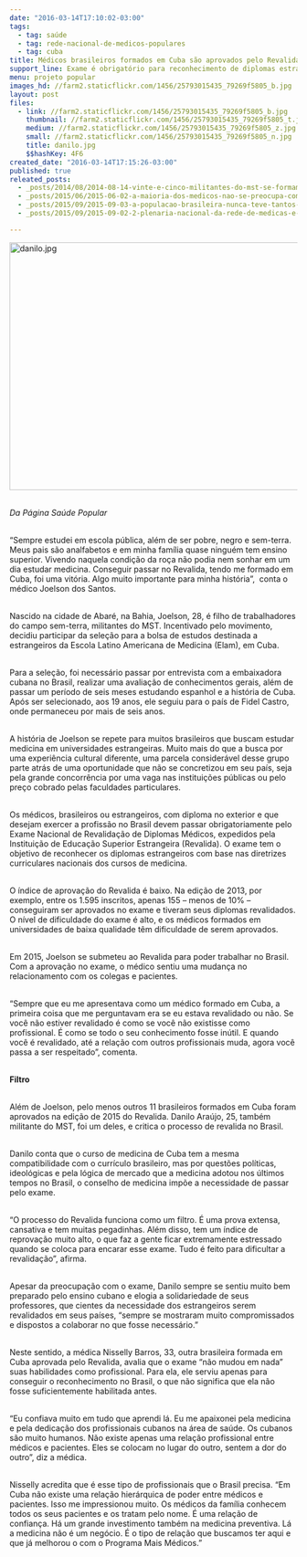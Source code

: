 ```yaml
---
date: "2016-03-14T17:10:02-03:00"
tags:
  - tag: saúde
  - tag: rede-nacional-de-medicos-populares
  - tag: cuba
title: Médicos brasileiros formados em Cuba são aprovados pelo Revalida
support_line: Exame é obrigatório para reconhecimento de diplomas estrangeiros no Brasil e tem elevado índice de reprovação.
menu: projeto popular
images_hd: //farm2.staticflickr.com/1456/25793015435_79269f5805_b.jpg
layout: post
files:
  - link: //farm2.staticflickr.com/1456/25793015435_79269f5805_b.jpg
    thumbnail: //farm2.staticflickr.com/1456/25793015435_79269f5805_t.jpg
    medium: //farm2.staticflickr.com/1456/25793015435_79269f5805_z.jpg
    small: //farm2.staticflickr.com/1456/25793015435_79269f5805_n.jpg
    title: danilo.jpg
    $$hashKey: 4F6
created_date: "2016-03-14T17:15:26-03:00"
published: true
releated_posts:
  - _posts/2014/08/2014-08-14-vinte-e-cinco-militantes-do-mst-se-formam-em-medicina-em-cuba.md
  - _posts/2015/06/2015-06-02-a-maioria-dos-medicos-nao-se-preocupa-com-o-povo-da-periferia-e-do-campo.md
  - _posts/2015/09/2015-09-03-a-populacao-brasileira-nunca-teve-tantos-medicos-no-seu-seio-com-a-chegada-dos-cubanos-afirma-medico-do-mst.md
  - _posts/2015/09/2015-09-02-2-plenaria-nacional-da-rede-de-medicas-e-medicos-populares.md

---
```

<p><img alt="danilo.jpg" height="434" src="//farm2.staticflickr.com/1456/25793015435_79269f5805_b.jpg" width="700" /></p>

<p><br />
<em>Da P&aacute;gina Sa&uacute;de Popular</em></p>

<p><br />
&ldquo;Sempre estudei em escola p&uacute;blica, al&eacute;m de ser pobre, negro e sem-terra. Meus pais s&atilde;o analfabetos e em minha fam&iacute;lia quase ningu&eacute;m tem ensino superior. Vivendo naquela condi&ccedil;&atilde;o da ro&ccedil;a n&atilde;o podia nem sonhar em um dia estudar medicina. Conseguir passar no Revalida, tendo me formado em Cuba, foi uma vit&oacute;ria. Algo muito importante para minha hist&oacute;ria&rdquo;,&nbsp; conta o m&eacute;dico Joelson dos Santos.</p>

<p><br />
Nascido na cidade de Abar&eacute;, na Bahia, Joelson, 28, &eacute; filho de trabalhadores do campo sem-terra, militantes do MST. Incentivado pelo movimento, decidiu participar da sele&ccedil;&atilde;o para a bolsa de estudos destinada a estrangeiros da Escola Latino Americana de Medicina (Elam), em Cuba.</p>

<p><br />
Para a sele&ccedil;&atilde;o, foi necess&aacute;rio passar por entrevista com a embaixadora cubana no Brasil, realizar uma avalia&ccedil;&atilde;o de conhecimentos gerais, al&eacute;m de passar um per&iacute;odo de seis meses estudando espanhol e a hist&oacute;ria de Cuba. Ap&oacute;s ser selecionado, aos 19 anos, ele seguiu para o pa&iacute;s de Fidel Castro, onde permaneceu por mais de seis anos.</p>

<p><br />
A hist&oacute;ria de Joelson se repete para muitos brasileiros que buscam estudar medicina em universidades estrangeiras. Muito mais do que a busca por uma experi&ecirc;ncia cultural diferente, uma parcela consider&aacute;vel desse grupo parte atr&aacute;s de uma oportunidade que n&atilde;o se concretizou em seu pa&iacute;s, seja pela grande concorr&ecirc;ncia por uma vaga nas institui&ccedil;&otilde;es p&uacute;blicas ou pelo pre&ccedil;o cobrado pelas faculdades particulares.</p>

<p><br />
Os m&eacute;dicos, brasileiros ou estrangeiros, com diploma no exterior e que desejam exercer a profiss&atilde;o no Brasil devem passar obrigatoriamente pelo Exame Nacional de Revalida&ccedil;&atilde;o de Diplomas M&eacute;dicos, expedidos pela Institui&ccedil;&atilde;o de Educa&ccedil;&atilde;o Superior Estrangeira (Revalida). O exame tem o objetivo de reconhecer os diplomas estrangeiros com base nas diretrizes curriculares nacionais dos cursos de medicina.</p>

<p><br />
O &iacute;ndice de aprova&ccedil;&atilde;o do Revalida &eacute; baixo. Na edi&ccedil;&atilde;o de 2013, por exemplo, entre os 1.595 inscritos, apenas 155 &ndash; menos de 10% &ndash; conseguiram ser aprovados no exame e tiveram seus diplomas revalidados. O n&iacute;vel de dificuldade do exame &eacute; alto, e os m&eacute;dicos formados em universidades de baixa qualidade t&ecirc;m dificuldade de serem aprovados.</p>

<p><br />
Em 2015, Joelson se submeteu ao Revalida para poder trabalhar no Brasil. Com a aprova&ccedil;&atilde;o no exame, o m&eacute;dico sentiu uma mudan&ccedil;a no relacionamento com os colegas e pacientes.</p>

<p><br />
&ldquo;Sempre que eu me apresentava como um m&eacute;dico formado em Cuba, a primeira coisa que me perguntavam era se eu estava revalidado ou n&atilde;o. Se voc&ecirc; n&atilde;o estiver revalidado &eacute; como se voc&ecirc; n&atilde;o existisse como profissional. &Eacute; como se todo o seu conhecimento fosse in&uacute;til. E quando voc&ecirc; &eacute; revalidado, at&eacute; a rela&ccedil;&atilde;o com outros profissionais muda, agora voc&ecirc; passa a ser respeitado&rdquo;, comenta.</p>

<p><br />
<strong>Filtro</strong></p>

<p><br />
Al&eacute;m de Joelson, pelo menos outros 11 brasileiros formados em Cuba foram aprovados na edi&ccedil;&atilde;o de 2015 do Revalida. Danilo Ara&uacute;jo, 25, tamb&eacute;m militante do MST, foi um deles, e critica o processo de revalida no Brasil.</p>

<p><br />
Danilo conta que o curso de medicina de Cuba tem a mesma compatibilidade com o curr&iacute;culo brasileiro, mas por quest&otilde;es pol&iacute;ticas, ideol&oacute;gicas e pela l&oacute;gica de mercado que a medicina adotou nos &uacute;ltimos tempos no Brasil, o conselho de medicina imp&otilde;e a necessidade de passar pelo exame.</p>

<p><br />
&ldquo;O processo do Revalida funciona como um filtro. &Eacute; uma prova extensa, cansativa e tem muitas pegadinhas. Al&eacute;m disso, tem um &iacute;ndice de reprova&ccedil;&atilde;o muito alto, o que faz a gente ficar extremamente estressado quando se coloca para encarar esse exame. Tudo &eacute; feito para dificultar a revalida&ccedil;&atilde;o&rdquo;, afirma.</p>

<p><br />
Apesar da preocupa&ccedil;&atilde;o com o exame, Danilo sempre se sentiu muito bem preparado pelo ensino cubano e elogia a solidariedade de seus professores, que cientes da necessidade dos estrangeiros serem revalidados em seus pa&iacute;ses, &ldquo;sempre se mostraram muito compromissados e dispostos a colaborar no que fosse necess&aacute;rio.&rdquo;</p>

<p><br />
Neste sentido, a m&eacute;dica Nisselly Barros, 33, outra brasileira formada em Cuba aprovada pelo Revalida, avalia que o exame &ldquo;n&atilde;o mudou em nada&rdquo; suas habilidades como profissional. Para ela, ele serviu apenas para conseguir o reconhecimento no Brasil, o que n&atilde;o significa que ela n&atilde;o fosse suficientemente habilitada antes.</p>

<p><br />
&ldquo;Eu confiava muito em tudo que aprendi l&aacute;. Eu me apaixonei pela medicina e pela dedica&ccedil;&atilde;o dos profissionais cubanos na &aacute;rea de sa&uacute;de. Os cubanos s&atilde;o muito humanos. N&atilde;o existe apenas uma rela&ccedil;&atilde;o profissional entre m&eacute;dicos e pacientes. Eles se colocam no lugar do outro, sentem a dor do outro&rdquo;, diz a m&eacute;dica.</p>

<p><br />
Nisselly acredita que &eacute; esse tipo de profissionais que o Brasil precisa. &ldquo;Em Cuba n&atilde;o existe uma rela&ccedil;&atilde;o hier&aacute;rquica de poder entre m&eacute;dicos e pacientes. Isso me impressionou muito. Os m&eacute;dicos da fam&iacute;lia conhecem todos os seus pacientes e os tratam pelo nome. &Eacute; uma rela&ccedil;&atilde;o de confian&ccedil;a. H&aacute; um grande investimento tamb&eacute;m na medicina preventiva. L&aacute; a medicina n&atilde;o &eacute; um neg&oacute;cio. &Eacute; o tipo de rela&ccedil;&atilde;o que buscamos ter aqui e que j&aacute; melhorou o com o Programa Mais M&eacute;dicos.&rdquo;</p>

